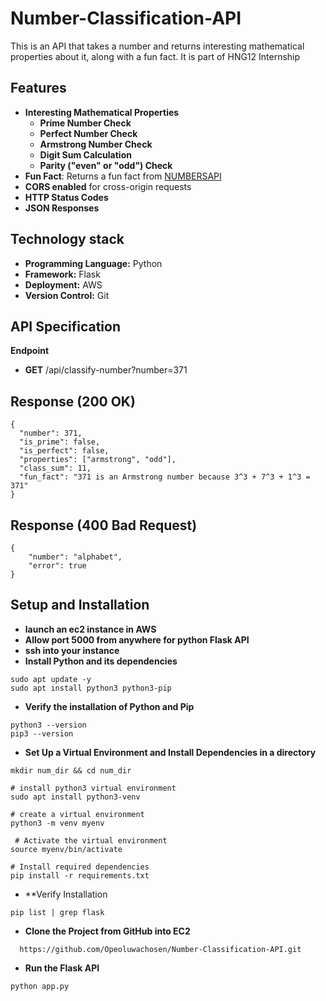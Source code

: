 # Number-Classification-API
This is an API that takes a number and returns interesting mathematical properties about it, along with a fun fact. It is part of HNG12 Internship

## Features
- **Interesting Mathematical Properties**
    - **Prime Number Check**
    - **Perfect Number Check**
    - **Armstrong Number Check**
    - **Digit Sum Calculation**
    - **Parity ("even" or "odd") Check**
- **Fun Fact**: Returns a fun fact from [NUMBERSAPI](http://numbersapi.com/#42)
- **CORS enabled** for cross-origin requests
-  **HTTP Status Codes**
-  **JSON Responses**

## Technology stack
- **Programming Language:** Python
-  **Framework:** Flask
-  **Deployment:** AWS
-   **Version Control:** Git
   
## API Specification
**Endpoint**
- **GET** <your-url>/api/classify-number?number=371
## Response (200 OK)
```
{
  "number": 371,
  "is_prime": false,
  "is_perfect": false,
  "properties": ["armstrong", "odd"],
  "class_sum": 11,
  "fun_fact": "371 is an Armstrong number because 3^3 + 7^3 + 1^3 = 371"
}
```
## Response (400 Bad Request)
```
{
    "number": "alphabet",
    "error": true
}
```

## Setup and Installation
- **launch an ec2 instance in AWS**
- **Allow port 5000 from anywhere for python Flask API**
- **ssh into your instance**
- **Install Python and its dependencies**
```
sudo apt update -y
sudo apt install python3 python3-pip
```
- **Verify the installation of Python and Pip**
```
python3 --version
pip3 --version
```
- **Set Up a Virtual Environment and Install Dependencies in a directory**
```
mkdir num_dir && cd num_dir

# install python3 virtual environment  
sudo apt install python3-venv

# create a virtual environment  
python3 -m venv myenv

 # Activate the virtual environment  
source myenv/bin/activate

# Install required dependencies  
pip install -r requirements.txt
```

- **Verify Installation
```
pip list | grep flask
 ```
- **Clone the Project from GitHub into EC2**
```
  https://github.com/Opeoluwachosen/Number-Classification-API.git
 ```

- **Run the Flask API**
```
python app.py
```
